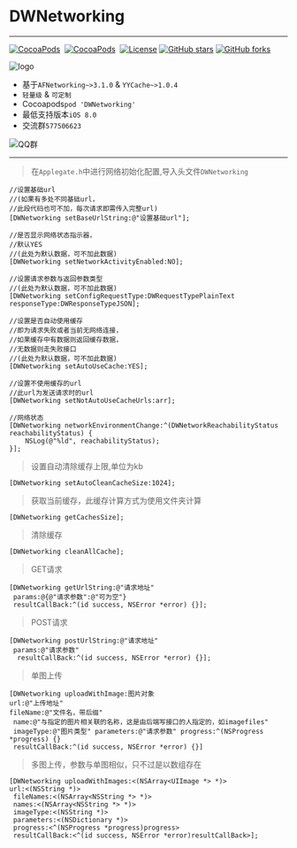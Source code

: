 # DWNetworking

---
[![CocoaPods](http://img.shields.io/cocoapods/v/DWNetworking.svg?style=flat)](http://cocoapods.org/?q=DWNetworking)&nbsp;
[![CocoaPods](http://img.shields.io/cocoapods/p/DWNetworking.svg?style=flat)](http://cocoapods.org/?q=DWNetworking)&nbsp;
[![License](https://img.shields.io/cocoapods/l/DWNetworking.svg?style=flat)](http://cocoapods.org/pods/DWNetworking) 
[![GitHub stars](https://img.shields.io/github/stars/dwanghello/DWNetworking.svg)](https://github.com/asiosldh/DWNetworking/stargazers)
[![GitHub forks](https://img.shields.io/github/forks/dwanghello/DWNetworking.svg)](https://github.com/asiosldh/DWNetworking/forkgazers)

![logo](https://github.com/CoderDwang/DWNetworking/blob/master/logo.png)

- 基于```AFNetworking~>3.1.0``` & ```YYCache~>1.0.4```
- ```轻量级``` & ```可定制```
- Cocoapods```pod 'DWNetworking'```
- 最低支持版本```iOS 8.0```
- 交流群```577506623```

![QQ群](https://github.com/CoderDwang/DWNetworking/blob/master/QQ群.png)

---
> 在```Applegate.h```中进行网络初始化配置,导入头文件```DWNetworking```

    //设置基础url
    //(如果有多处不同基础url，
    //此段代码也可不加，每次请求即需传入完整url)
    [DWNetworking setBaseUrlString:@"设置基础url"];
    
    //是否显示网络状态指示器，
    //默认YES
    //(此处为默认数据，可不加此数据)
    [DWNetworking setNetworkActivityEnabled:NO];

    //设置请求参数与返回参数类型
    //(此处为默认数据，可不加此数据)
    [DWNetworking setConfigRequestType:DWRequestTypePlainText responseType:DWResponseTypeJSON];
    
    //设置是否自动使用缓存
    //即为请求失败或者当前无网络连接，
    //如果缓存中有数据则返回缓存数据，
    //无数据则走失败接口
    //(此处为默认数据，可不加此数据)
    [DWNetworking setAutoUseCache:YES];

    //设置不使用缓存的url
    //此url为发送请求时的url
    [DWNetworking setNotAutoUseCacheUrls:arr];
    
    //网络状态
    [DWNetworking networkEnvironmentChange:^(DWNetworkReachabilityStatus reachabilityStatus) {
        NSLog(@"%ld", reachabilityStatus);
    }];

> 设置自动清除缓存上限,单位为kb

    [DWNetworking setAutoCleanCacheSize:1024];

> 获取当前缓存，此缓存计算方式为使用文件夹计算

    [DWNetworking getCachesSize];

> 清除缓存

    [DWNetworking cleanAllCache];

> GET请求

    [DWNetworking getUrlString:@"请求地址"
     params:@{@"请求参数":@"可为空"} 
     resultCallBack:^(id success, NSError *error) {}];

> POST请求

    [DWNetworking postUrlString:@"请求地址"
     params:@"请求参数"
      resultCallBack:^(id success, NSError *error) {}];

> 单图上传

    [DWNetworking uploadWithImage:图片对象 
    url:@"上传地址" 
    fileName:@"文件名，带后缀"
     name:@"与指定的图片相关联的名称，这是由后端写接口的人指定的，如imagefiles" 
     imageType:@"图片类型" parameters:@"请求参数" progress:^(NSProgress *progress) {} 
     resultCallBack:^(id success, NSError *error) {}]

> 多图上传，参数与单图相似，只不过是以数组存在

    [DWNetworking uploadWithImages:<(NSArray<UIImage *> *)> 
    url:<(NSString *)>
     fileNames:<(NSArray<NSString *> *)> 
     names:<(NSArray<NSString *> *)> 
     imageType:<(NSString *)> 
     parameters:<(NSDictionary *)> 
     progress:<^(NSProgress *progress)progress> 
     resultCallBack:<^(id success, NSError *error)resultCallBack>];

